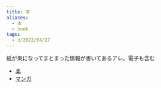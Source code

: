 ```yaml
---
title: 本
aliases:
  - 本
  - book
tags:
  - d/2022/04/27
---
```





紙が束になってまとまった情報が書いてあるアレ。電子も含む

- [本](<book/index.md>)
- [マンガ](<comic/index.md>)
